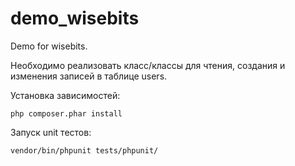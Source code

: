 # demo_wisebits
Demo for wisebits.

Необходимо реализовать класс/классы для чтения, создания и изменения записей в таблице users.

Установка зависимостей:

`php composer.phar install`

Запуск unit тестов:

`vendor/bin/phpunit tests/phpunit/`

